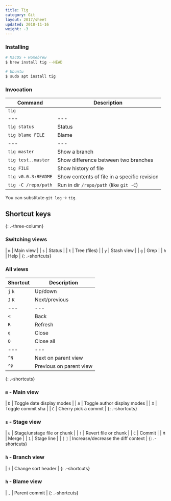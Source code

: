 ```yaml
---
title: Tig
category: Git
layout: 2017/sheet
updated: 2018-11-16
weight: -3
---
```


### Installing

```bash
# MacOS + Homebrew
$ brew install tig --HEAD
```

```bash
# Ubuntu
$ sudo apt install tig
```

### Invocation

| Command             | Description                                  |
| ------------------- | -------------------------------------------- |
| `tig`               |                                              |
| ---                 | ---                                          |
| `tig status`        | Status                                       |
| `tig blame FILE`    | Blame                                        |
| ---                 | ---                                          |
| `tig master`        | Show a branch                                |
| `tig test..master`  | Show difference between two branches         |
| `tig FILE`          | Show history of file                         |
| `tig v0.0.3:README` | Show contents of file in a specific revision |
| `tig -C /repo/path` | Run in dir `/repo/path` (like `git -C`)      |

You can substitute `git log` → `tig`.

## Shortcut keys
{: .-three-column}

### Switching views

| `m` | Main view |
| `s` | Status |
| `t` | Tree (files) |
| `y` | Stash view |
| `g` | Grep |
| `h` | Help |
{: .-shortcuts}

### All views

| Shortcut | Description             |
| ---      | ---                     |
| `j`  `k` | Up/down                 |
| `J`  `K` | Next/previous           |
| ---      | ---                     |
| `<`      | Back                    |
| `R`      | Refresh                 |
| `q`      | Close                   |
| `Q`      | Close all               |
| ---      | ---                     |
| `^N`     | Next on parent view     |
| `^P`     | Previous on parent view |
{: .-shortcuts}

### `m` - Main view

| `D` | Toggle date display modes   |
| `A` | Toggle author display modes |
| `X` | Toggle commit sha           |
| `C` | Cherry pick a commit        |
{: .-shortcuts}

### `s` - Stage view

| `u`     | Stage/unstage file or chunk        |
| `!`     | Revert file or chunk               |
| `C`     | Commit                             |
| `M`     | Merge                              |
| `1`     | Stage line                         |
| `[` `]` | Increase/decrease the diff context |
{: .-shortcuts}

### `h` - Branch view

| `i` | Change sort header |
{: .-shortcuts}

### `h` - Blame view

| `,` | Parent commit |
{: .-shortcuts}
